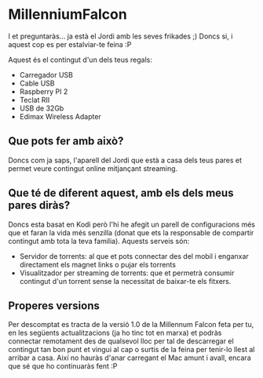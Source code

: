# MillenniumFalcon

I et preguntaràs... ja està el Jordi amb les seves frikades ;) Doncs si, i aquest cop es per estalviar-te feina :P

Aquest és el contingut d'un dels teus regals:

- Carregador USB
- Cable USB
- Raspberry PI 2
- Teclat RII
- USB de 32Gb
- Edimax Wireless Adapter


## Que pots fer amb això?

Doncs com ja saps, l'aparell del Jordi que està a casa dels teus pares et permet veure contingut online mitjançant streaming.

## Que té de diferent aquest, amb els dels meus pares diràs?

Doncs esta basat en Kodi però l'hi he afegit un parell de configuracions més que et faran la vida més senzilla (donat que ets la responsable de compartir contingut amb tota la teva familia). Aquests serveis són:
- Servidor de torrents: al que et pots connectar des del mobil i enganxar directament els magnet links o pujar els torrents
- Visualitzador per streaming de torrents: que et permetrà consumir contingut d'un torrent sense la necessitat de baixar-te els fitxers.

## Properes versions
Per descomptat es tracta de la versió 1.0 de la Millennum Falcon feta per tu, en les següents actualitzacions (ja ho tinc tot en marxa) et podràs connectar remotament des de qualsevol lloc per tal de descarregar el contingut tan bon punt et vingui al cap o surtis de la feina per tenir-lo llest al arribar a casa. Així no hauràs d'anar carregant el Mac amunt i avall, encara que sé que ho continuaràs fent :P
